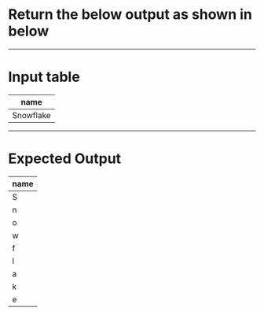 # Return the below output as shown in below
_____________________________________________________________________________________
# Input table

|    name    |
|------------|
| Snowflake  |
-------------------------------------------------------------
# Expected Output
| name |
|------|
|  S   |
|  n   |
|  o   |
|  w   |
|  f   |
|  l   |
|  a   |
|  k   |
|  e   |
